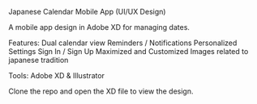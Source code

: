 Japanese Calendar Mobile App (UI/UX Design)

A mobile app design in Adobe XD for managing dates.

Features:
Dual calendar view
Reminders / Notifications
Personalized Settings
Sign In / Sign Up
Maximized and Customized Images related to japanese tradition

Tools:
Adobe XD & Illustrator

Clone the repo and open the XD file to view the design.
